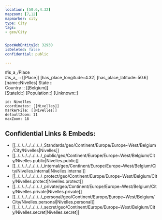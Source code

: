 ```yaml
---
location: [50.6,4.32] 
mapzoom: [7,12] 
mapmarker: city 
type: City
tags:
- geo/City


SpocWebEntityId: 32930
isDeleted: false
confidential: public

---
```

#is_a_/Place  
#is_a_ :: [[Place]] 
[has_place_longitude::4.32] 
[has_place_latitude::50.6] 
[name::Nivelles] 
State ::  
Country :: [[Belgium]]  
[StateId::] 
[Population::] 
[Unknown::] 


```leaflet
id: Nivelles
coordinates: [[Nivelles]] 
markerFile: [[Nivelles]] 
defaultZoom: 11 
maxZoom: 18
```


## Confidential Links & Embeds: 
- [[../../../../../../../_Standards/geo/Continent/Europe/Europe~West/Belgium/City/Nivelles|Nivelles]] 
- [[../../../../../../../_public/geo/Continent/Europe/Europe~West/Belgium/City/Nivelles.public|Nivelles.public]] 
- [[../../../../../../../_internal/geo/Continent/Europe/Europe~West/Belgium/City/Nivelles.internal|Nivelles.internal]] 
- [[../../../../../../../_protect/geo/Continent/Europe/Europe~West/Belgium/City/Nivelles.protect|Nivelles.protect]] 
- [[../../../../../../../_private/geo/Continent/Europe/Europe~West/Belgium/City/Nivelles.private|Nivelles.private]] 
- [[../../../../../../../_personal/geo/Continent/Europe/Europe~West/Belgium/City/Nivelles.personal|Nivelles.personal]] 
- [[../../../../../../../_secret/geo/Continent/Europe/Europe~West/Belgium/City/Nivelles.secret|Nivelles.secret]] 
